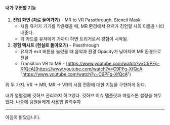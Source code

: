 #### 내가 구현할 기능 
1. **진입 화면 (차로 들어가기)** - MR to VR Passthrough, Stencil Mask
	- 처음 유저가 기기를 착용했을 때, MR 환경에서 유저가 경험할 차의 이름을 나타내준다. 
	- 티 카드를 유저에게 가까이 하면 트리거로서 경험이 시작됨.
2. **경험 엑시트 (현실로 돌아오기)** - Passthrough
	- 유저가 exit 버튼을 눌렀을 때 음악과 환경 Opacity가 낮아지며 MR 환경으로 전환
	- Transition VR to MR - [https://www.youtube.com/watch?v=C9PFg-XfQcA](https://www.youtube.com/watch?v=C9PFg-XfQcA "https://www.youtube.com/watch?v=C9PFg-XfQcA")

위 두 가지. VR -> MR, MR -> VR의 시점 전환에 대한 기능을 구현하게 된다.

내가 얼떨결에 깃허브 관리까지 하고있다.
깃허브 이슈 템플릿과 마일스톤 설정을 해두었다. 나중에 팀원들에게 사용법 알려주자

---
아침이 밝았습니다.